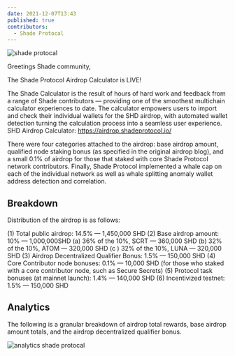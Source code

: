 ```yaml
---
date: 2021-12-07T13:43
published: true
contributors:
  - Shade Protocal
---
```


![shade protocal](shade-protocal.png)

Greetings Shade community,

The Shade Protocol Airdrop Calculator is LIVE!

The Shade Calculator is the result of hours of hard work and feedback from a range of Shade contributors — providing one of the smoothest multichain calculator experiences to date. The calculator empowers users to import and check their individual wallets for the SHD airdrop, with automated wallet detection turning the calculation process into a seamless user experience.
SHD Airdrop Calculator: https://airdrop.shadeprotocol.io/

There were four categories attached to the airdrop: base airdrop amount, qualified node staking bonus (as specified in the original airdrop blog), and a small 0.1% of airdrop for those that staked with core Shade Protocol network contributors. Finally, Shade Protocol implemented a whale cap on each of the individual network as well as whale splitting anomaly wallet address detection and correlation.

## Breakdown

Distribution of the airdrop is as follows:

(1) Total public airdrop: 14.5% — 1,450,000 SHD
(2) Base airdrop amount: 10% — 1,000,000SHD
(a) 36% of the 10%, SCRT — 360,000 SHD
(b) 32% of the 10%, ATOM — 320,000 SHD
(c ) 32% of the 10%, LUNA — 320,000 SHD
(3) Airdrop Decentralized Qualifier Bonus: 1.5% — 150,000 SHD
(4) Core Contributor node bonuses: 0.1% — 10,000 SHD (for those who staked with a core contributor node, such as Secure Secrets)
(5) Protocol task bonuses (at mainnet launch): 1.4% — 140,000 SHD
(6) Incentivized testnet: 1.5% — 150,000 SHD

## Analytics

The following is a granular breakdown of airdrop total rewards, base airdrop amount totals, and the airdrop decentralized qualifier bonus.

![analytics shade protocal](analytics-shade-protocal.png)